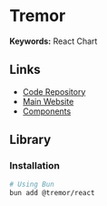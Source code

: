 # Tremor

**Keywords:** React Chart

## Links

- [Code Repository](https://github.com/tremorlabs/tremor)
- [Main Website](https://tremor.so)
- [Components](https://tremor.so/components)

## Library

### Installation

```sh
# Using Bun
bun add @tremor/react
```
